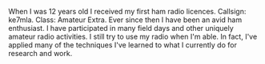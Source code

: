 When I was 12 years old I received my first ham radio licences. Callsign: ke7mla. Class: Amateur Extra. Ever since then I have been an avid ham enthusiast. I have participated in many field days and other uniquely amateur radio activities. I still try to use my radio when I'm able. In fact, I've applied many of the techniques I've learned to what I currently do for research and work.
